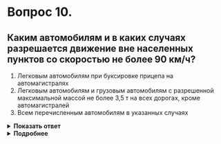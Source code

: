 # Вопрос 10.

## Каким автомобилям и в каких случаях разрешается движение вне населенных пунктов со скоростью не более 90 км/ч?

1. Легковым автомобилям при буксировке прицепа на автомагистралях
2. Легковым автомобилям и грузовым автомобилям с разрешенной максимальной массой не более 3,5 т на всех дорогах, кроме автомагистралей
3. Всем перечисленным автомобилям в указанных случаях

<details>
<summary><b>Показать ответ</b></summary>
Правильный ответ: 3
</details>
<details>
<summary><b>Подробнее</b></summary>
Вне населенных пунктов грузовым автомобилям с р.м.м не более 3,5 т и легковым автомобилям разрешается движение со скоростью не более 90 км/ч на всех дорогах, кроме автомагистрали, которая является более скоростной.
Легковому автомобилю, буксирующему прицеп, вне населенных пунктов разрешается движение по автомагистрали со скоростью не более 90 км/ч.
(Пункт 10.3 ПДД)
</details>
